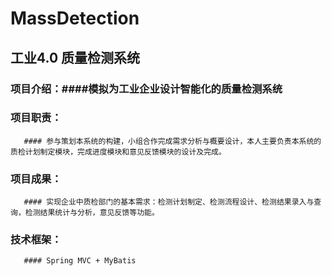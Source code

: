 # MassDetection

## 工业4.0 质量检测系统	
### 项目介绍：####模拟为工业企业设计智能化的质量检测系统
### 项目职责：
       #### 参与策划本系统的构建，小组合作完成需求分析与概要设计，本人主要负责本系统的质检计划制定模块，完成进度模块和意见反馈模块的设计及完成。 
### 项目成果：
       #### 实现企业中质检部门的基本需求：检测计划制定、检测流程设计、检测结果录入与查询，检测结果统计与分析，意见反馈等功能。
### 技术框架：
       #### Spring MVC + MyBatis
